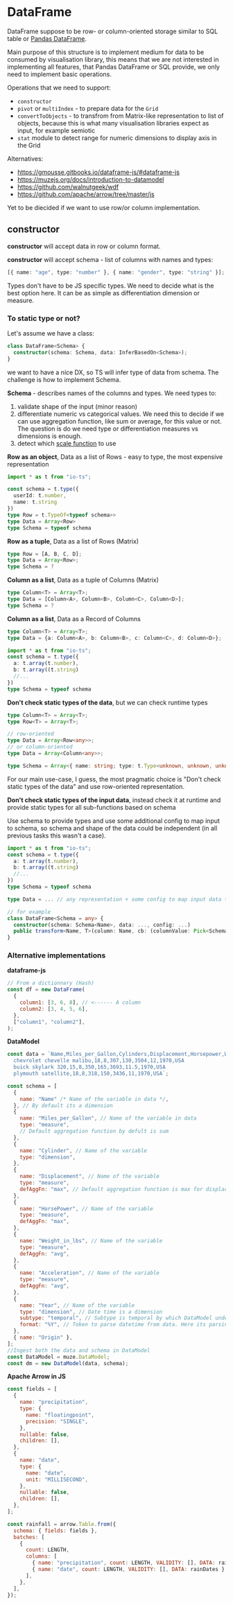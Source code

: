 # DataFrame

DataFrame suppose to be row- or column-oriented storage similar to SQL table or [Pandas DataFrame](https://pandas.pydata.org/pandas-docs/stable/getting_started/dsintro.html#dataframe).

Main purpose of this structure is to implement medium for data to be consumed by visualisation library,
this means that we are not interested in implementing all features, that Pandas DataFrame or SQL provide, we only need to implement basic operations.

Operations that we need to support:

- `constructor`
- `pivot` or `multiIndex` - to prepare data for the `Grid`
- `convertToObjects` - to transfrom from Matrix-like representation to list of objects, because this is what many visualisation libraries expect as input, for example semiotic
- `stat` module to detect range for numeric dimensions to display axis in the Grid

Alternatives:

- https://gmousse.gitbooks.io/dataframe-js/#dataframe-js
- https://muzejs.org/docs/introduction-to-datamodel
- https://github.com/walnutgeek/wdf
- https://github.com/apache/arrow/tree/master/js

Yet to be diecided if we want to use row/or column implementation.

## constructor

**constructor** will accept data in row or column format.

**constructor** will accept schema - list of columns with names and types:

```ts
[{ name: "age", type: "number" }, { name: "gender", type: "string" }];
```

Types don't have to be JS specific types. We need to decide what is the best option here. It can be as simple as differentiation dimension or measure.

### To static type or not?

Let's assume we have a class:

```ts
class DataFrame<Schema> {
  constructor(schema: Schema, data: InferBasedOn<Schema>);
}
```

we want to have a nice DX, so TS will infer type of data from schema. The challenge is how to implement Schema.

**Schema** - describes names of the columns and types. We need types to:

1. validate shape of the input (minor reason)
2. differentiate numeric vs categorical values. We need this to decide if we can use aggregation function, like sum or average, for this value or not. The question is do we need type or differentiation measures vs dimensions is enough.
3. detect which [scale function](https://github.com/d3/d3-scale) to use

**Row as an object**, Data as a list of Rows - easy to type, the most expensive representation

```ts
import * as t from "io-ts";

const schema = t.type({
  userId: t.number,
  name: t.string
})
type Row = t.TypeOf<typeof schema>>
type Data = Array<Row>
type Schema = typeof schema
```

**Row as a tuple**, Data as a list of Rows (Matrix)

```ts
type Row = [A, B, C, D];
type Data = Array<Row>;
type Schema = ?
```

**Column as a list**, Data as a tuple of Columns (Matrix)

```ts
type Column<T> = Array<T>;
type Data = [Column<A>, Column<B>, Column<C>, Column<D>];
type Schema = ?
```

**Column as a list**, Data as a Record of Columns

```ts
type Column<T> = Array<T>;
type Data = {a: Column<A>, b: Column<B>, c: Column<C>, d: Column<D>};

import * as t from "io-ts";
const schema = t.type({
  a: t.array(t.number),
  b: t.array((t.string)
  //...
})
type Schema = typeof schema
```

**Don't check static types of the data**, but we can check runtime types

```ts
type Column<T> = Array<T>;
type Row<T> = Array<T>;

// row-oriented
type Data = Array<Row<any>>;
// or column-oriented
type Data = Array<Column<any>>;

type Schema = Array<{ name: string; type: t.Type<unknown, unknown, unknown> }>;
```

For our main use-case, I guess, the most pragmatic choice is "Don't check static types of the data" and use row-oriented representation.

**Don't check static types of the input data**, instead check it at runtime and provide static types for all sub-functions based on schema

Use schema to provide types and use some additional config to map input to schema, so schema and shape of the data could be independent (in all previous tasks this wasn't a case).

```ts
import * as t from "io-ts";
const schema = t.type({
  a: t.array(t.number),
  b: t.array((t.string)
  //...
})
type Schema = typeof schema

type Data = ... // any representation + some config to map input data to schema

// for example
class DataFrame<Schema = any> {
  constructor(schema: Schema<Name>, data: ..., config: ...)
  public transform<Name, T>(column: Name, cb: (columnValue: Pick<Schema, Name>) => T);
}
```

### Alternative implementations

**dataframe-js**

```js
// From a dictionnary (Hash)
const df = new DataFrame(
  {
    column1: [3, 6, 8], // <------ A column
    column2: [3, 4, 5, 6],
  },
  ["column1", "column2"],
);
```

**DataModel**

```js
const data = `Name,Miles_per_Gallon,Cylinders,Displacement,Horsepower,Weight_in_lbs,Acceleration,Year,Origin
  chevrolet chevelle malibu,18,8,307,130,3504,12,1970,USA
  buick skylark 320,15,8,350,165,3693,11.5,1970,USA
  plymouth satellite,18,8,318,150,3436,11,1970,USA`;

const schema = [
  {
    name: "Name" /* Name of the variable in data */,
  }, // By default its a dimension
  {
    name: "Miles_per_Gallon", // Name of the variable in data
    type: "measure",
    // Default aggregation function by defult is sum
  },
  {
    name: "Cylinder", // Name of the variable
    type: "dimension",
  },
  {
    name: "Displacement", // Name of the variable
    type: "measure",
    defAggFn: "max", // Default aggregation function is max for displacement
  },
  {
    name: "HorsePower", // Name of the variable
    type: "measure",
    defAggFn: "max",
  },
  {
    name: "Weight_in_lbs", // Name of the variable
    type: "measure",
    defAggFn: "avg",
  },
  {
    name: "Acceleration", // Name of the variable
    type: "measure",
    defAggFn: "avg",
  },
  {
    name: "Year", // Name of the variable
    type: "dimension", // Date time is a dimension
    subtype: "temporal", // Subtype is temporal by which DataModel understands its a datetime variable
    format: "%Y", // Token to parse datetime from data. Here its parsing the each value of the variable as year
  },
  { name: "Origin" },
];
//Ingest both the data and schema in DataModel
const DataModel = muze.DataModel;
const dm = new DataModel(data, schema);
```

**Apache Arrow in JS**

```js
const fields = [
  {
    name: "precipitation",
    type: {
      name: "floatingpoint",
      precision: "SINGLE",
    },
    nullable: false,
    children: [],
  },
  {
    name: "date",
    type: {
      name: "date",
      unit: "MILLISECOND",
    },
    nullable: false,
    children: [],
  },
];

const rainfall = arrow.Table.from({
  schema: { fields: fields },
  batches: [
    {
      count: LENGTH,
      columns: [
        { name: "precipitation", count: LENGTH, VALIDITY: [], DATA: rainAmounts },
        { name: "date", count: LENGTH, VALIDITY: [], DATA: rainDates },
      ],
    },
  ],
});
```
